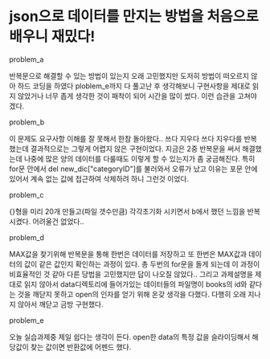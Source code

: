 # json으로 데이터를 만지는 방법을 처음으로 배우니 재밌다!

problem_a

반복문으로 해결할 수 있는 방법이 있는지 오래 고민했지만 도저히 방법이 떠오르지 않아
하드 코딩을 하였다 ploblem_e까지 다 풀고난 후 생각해보니 구현사항을 제대로 읽지 않았거나
너무 좁게 생각한 것이 패착이 되어 시간을 많이 썼다. 이런 습관을 고쳐야겠다.



problem_b

이 문제도 요구사항 이해를 잘 못해서 한참 돌아왔다.. 쓰다 지우다 쓰다 지우다를 반복했는데
결과적으로는 그렇게 어렵지 않은 구현이었다. 지금은 2중 반복문을 써서 해결했는데
나중에 많은 양의 데이터를 다룰때도 이렇게 할 수 있는지가 좀 궁금해진다.
특히 for문 안에서 del new_dic["categoryID"]를 불러와서 오류가 났고 이유는 
포문 안에 있어서 계속 없는 값에 접근하여 삭제하려 하니 그런것 이었다.



problem_c

{}형을 미리 20개 만들고(파일 갯수만큼) 각각초기화 시키면서 b에서 했던 느낌을 반복 시켰다.
어려울건 없었다..



problem_d

MAX값을 찾기위해 반복문을 통해 한번은 데이터를 저장하고 또 한번은 MAX값과 데이터의 값이 같은 값인지 확인하는 과정이 있다. 총 두번의 for문을 돌게 되는데 이 과정이 비효율적인 것 같아 다른 당법을 고민했지만 답이 나오질 않았다.. 
그리고 과제설명을 제대로 읽지 않아서 data디렉토리에 들어가있는 데이터들의 파일명이 books의 id와 같다는 것을 깨닫지 못하고 open의 인자를 얻기 위해 온갖 생각을 다했다.
다행히 오래 지나지 않아서 깨닫고 금방 구현했다.



problem_e

오늘 실습과제중 제일 쉽다는 생각이 든다. open한 data의 특정 값을 슬라이딩해서 해당값이 찾는 값이면 반환값에 어펜드 했다.